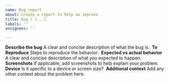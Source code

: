 ```yaml
---
name: Bug report
about: Create a report to help us improve
title: bug / [...]
labels: ''
assignees: ''

---
```


**Describe the bug**
A clear and concise description of what the bug is.
​
**To Reproduce**
Steps to reproduce the behavior:
​
**Expected vs actual behavior**
A clear and concise description of what you expected to happen.
​
**Screenshots**
If applicable, add screenshots to help explain your problem.
​
**Device**
Is it specific to a device or screen size?
​
**Additional context**
Add any other context about the problem here.
